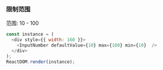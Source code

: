 ### 限制范围

范围: 10 - 100

<!--start-code-->

```js
const instance = (
  <div style={{ width: 160 }}>
    <InputNumber defaultValue={10} max={100} min={10}  />
  </div>
);
ReactDOM.render(instance);
```

<!--end-code-->
